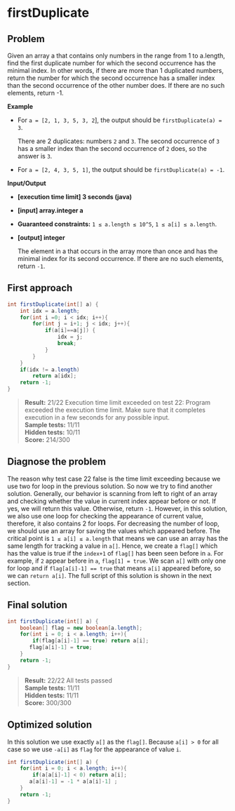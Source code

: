 # firstDuplicate

## Problem

Given an array a that contains only numbers in the range from 1 to a.length, find the first duplicate number for which the second occurrence has the minimal index. In other words, if there are more than 1 duplicated numbers, return the number for which the second occurrence has a smaller index than the second occurrence of the other number does. If there are no such elements, return -1.

**Example**

* For `a = [2, 1, 3, 5, 3, 2`], the output should be
`firstDuplicate(a) = 3`.

  There are 2 duplicates: numbers `2` and `3`. The second occurrence of `3` has a smaller index than the second occurrence of `2` does, so the answer is `3`.

* For `a = [2, 4, 3, 5, 1]`, the output should be
`firstDuplicate(a) = -1`.

**Input/Output**

* **[execution time limit] 3 seconds (java)**

* **[input] array.integer a**

* **Guaranteed constraints:**
`1 ≤ a.length ≤ 10^5`,
`1 ≤ a[i] ≤ a.length`.

* **[output] integer**

  The element in a that occurs in the array more than once and has the minimal index for its second occurrence. If there are no such elements, return `-1`.

## First approach

```Java
int firstDuplicate(int[] a) {
    int idx = a.length;
    for(int i =0; i < idx; i++){
        for(int j = i+1; j < idx; j++){
            if(a[i]==a[j]) {
                idx = j;
                break;                    
            }
        }
    }
    if(idx != a.length)
        return a[idx];
    return -1;
}
```
> **Result:** 21/22 Execution time limit exceeded on test 22: Program exceeded the execution time limit. Make sure that it completes execution in a few seconds for any possible input.<br>
> **Sample tests:** 11/11<br>
> **Hidden tests:** 10/11<br>
> **Score:** 214/300<br>

## Diagnose the problem

The reason why test case 22 false is the time limit exceeding because we use two for loop in the previous solution. So now we try to find another solution. Generally, our behavior is scanning from left to right of an array and checking whether the value in current index appear before or not. If yes, we will return this value. Otherwise, return `-1`. However, in this solution, we also use one loop for checking the appearance of current value, therefore, it also contains 2 for loops. For decreasing the number of loop, we should use an array for saving the values which appeared before. The critical point is `1 ≤ a[i] ≤ a.length` that means we can use an array has the same length for tracking a value in `a[]`. Hence, we create a `flag[]` which has the value is true if the `index+1` of `flag[]` has been seen before in `a`. For example, if `2` appear before in `a`, `flag[1] = true`.  We scan `a[]` with only one for loop and if `flag[a[i]-1] == true` that means `a[i]` appeared before, so we can `return a[i]`. The full script of this solution is shown in the next section.

## Final solution

```Java
int firstDuplicate(int[] a) {
    boolean[] flag = new boolean[a.length];
    for(int i = 0; i < a.length; i++){
        if(flag[a[i]-1] == true) return a[i];
       flag[a[i]-1] = true;
    }   
    return -1;
}
```
> **Result:** 22/22 All tests passed<br>
> **Sample tests:** 11/11<br>
> **Hidden tests:** 11/11<br>
> **Score:** 300/300<br>

## Optimized solution

In this solution we use  exactly `a[]` as the `flag[]`. Because `a[i] > 0` for all case so we use `-a[i]` as `flag` for the appearance of value `i`. 
```Java
int firstDuplicate(int[] a) {
    for(int i = 0; i < a.length; i++){
        if(a[a[i]-1] < 0) return a[i];
       a[a[i]-1] = -1 * a[a[i]-1] ;
    }   
    return -1;
}
```
